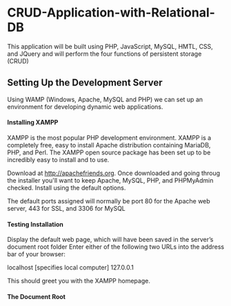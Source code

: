 # CRUD-Application-with-Relational-DB
This application will be built using PHP, JavaScript, MySQL, HMTL, CSS, and JQuery and will perform the four functions of persistent storage (CRUD)

## Setting Up the Development Server
Using WAMP (Windows, Apache, MySQL and PHP) we can set up an environment for developing dynamic web applications. 

#### Installing XAMPP
XAMPP is the most popular PHP development environment. XAMPP is a completely free, easy to install Apache distribution containing MariaDB, PHP, and Perl. The XAMPP open source package has been set up to be incredibly easy to install and to use.

Download at http://apachefriends.org. Once downloaded and going throug the installer you'll want to keep Apache,
MySQL,  PHP,  and  PHPMyAdmin  checked. Install using the default options.

The  default  ports  assigned  will  normally  be  port  80  for  the  Apache  web  server,  443  for
SSL,  and  3306  for  MySQL

#### Testing Installation
Display  the  default  web  page,  which  will  have  been  saved in  the  server’s  document  root  folder 
Enter  either  of  the  following two  URLs  into  the  address  bar  of  your  browser:

localhost [specifies local computer]
127.0.0.1 

This should greet you with the XAMPP homepage.

#### The Document Root
